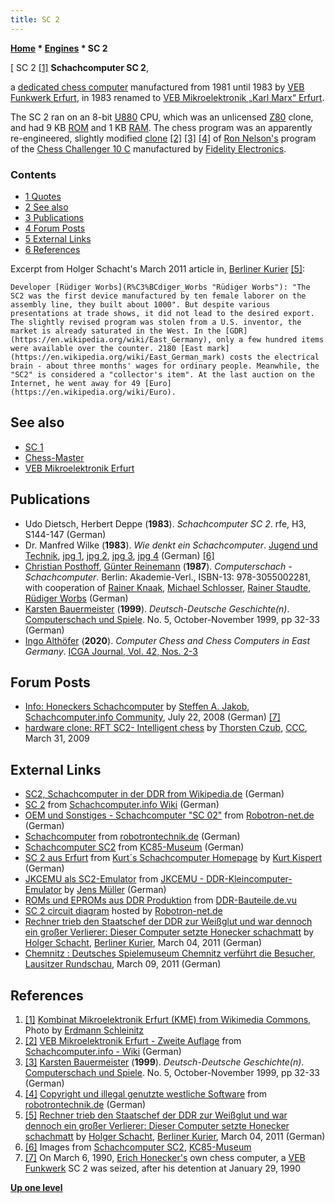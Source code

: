 ```yaml
---
title: SC 2
---
```

**[Home](Home "Home") \* [Engines](Engines "Engines") \* SC 2**



[ SC 2 <a id="cite-note-1" href="#cite-ref-1">[1]</a>
**Schachcomputer SC 2**,  

a [dedicated chess computer](Dedicated_Chess_Computers "Dedicated Chess Computers") manufactured from 1981 until 1983 by [VEB Funkwerk Erfurt](VEB_Mikroelektronik_Erfurt "VEB Mikroelektronik Erfurt"), in 1983 renamed to [VEB Mikroelektronik „Karl Marx“ Erfurt](VEB_Mikroelektronik_Erfurt "VEB Mikroelektronik Erfurt"). 


The SC 2 ran on an 8-bit [U880](https://en.wikipedia.org/wiki/U880) CPU, which was an unlicensed [Z80](Z80 "Z80") clone, and had 9 KB [ROM](Memory#ROM "Memory") and 1 KB [RAM](Memory#RAM "Memory"). The chess program was an apparently re-engineered, slightly modified [clone](Category:Clone "Category:Clone") <a id="cite-note-2" href="#cite-ref-2">[2]</a> <a id="cite-note-3" href="#cite-ref-3">[3]</a> <a id="cite-note-4" href="#cite-ref-4">[4]</a> of [Ron Nelson's](Ron_Nelson "Ron Nelson") program of the [Chess Challenger 10 C](Chess_Challenger "Chess Challenger") manufactured by [Fidelity Electronics](Fidelity_Electronics "Fidelity Electronics"). 



### Contents


* [1 Quotes](#quotes)
* [2 See also](#see-also)
* [3 Publications](#publications)
* [4 Forum Posts](#forum-posts)
* [5 External Links](#external-links)
* [6 References](#references)






Excerpt from Holger Schacht's March 2011 article in, [Berliner Kurier](https://en.wikipedia.org/wiki/Berliner_Kurier) <a id="cite-note-5" href="#cite-ref-5">[5]</a>:




```
Developer [Rüdiger Worbs](R%C3%BCdiger_Worbs "Rüdiger Worbs"): "The SC2 was the first device manufactured by ten female laborer on the assembly line, they built about 1000". But despite various presentations at trade shows, it did not lead to the desired export. The slightly revised program was stolen from a U.S. inventor, the market is already saturated in the West. In the [GDR](https://en.wikipedia.org/wiki/East_Germany), only a few hundred items were available over the counter. 2180 [East mark](https://en.wikipedia.org/wiki/East_German_mark) costs the electrical brain - about three months' wages for ordinary people. Meanwhile, the "SC2" is considered a "collector's item". At the last auction on the Internet, he went away for 49 [Euro](https://en.wikipedia.org/wiki/Euro). 

```

## See also


* [SC 1](SC_1 "SC 1")
* [Chess-Master](Chess-Master "Chess-Master")
* [VEB Mikroelektronik Erfurt](VEB_Mikroelektronik_Erfurt "VEB Mikroelektronik Erfurt")


## Publications


* Udo Dietsch, Herbert Deppe (**1983**). *Schachcomputer SC 2*. rfe, H3, S144-147 (German)
* Dr. Manfred Wilke (**1983**). *Wie denkt ein Schachcomputer*. [Jugend und Technik](http://de.wikipedia.org/wiki/Jugend_und_Technik), [jpg 1](http://kc85-museum.de/diverses/verschiedene/schachcomputer/sc2/jugendtechnik/seite1.jpg), [jpg 2](http://kc85-museum.de/diverses/verschiedene/schachcomputer/sc2/jugendtechnik/seite2.jpg), [jpg 3](http://kc85-museum.de/diverses/verschiedene/schachcomputer/sc2/jugendtechnik/seite3.jpg), [jpg 4](http://kc85-museum.de/diverses/verschiedene/schachcomputer/sc2/jugendtechnik/seite4.jpg) (German) <a id="cite-note-6" href="#cite-ref-6">[6]</a>
* [Christian Posthoff](Christian_Posthoff "Christian Posthoff"), [Günter Reinemann](G%C3%BCnter_Reinemann "Günter Reinemann") (**1987**). *Computerschach - Schachcomputer*. Berlin: Akademie-Verl., ISBN-13: 978-3055002281, with cooperation of [Rainer Knaak](https://en.wikipedia.org/wiki/Rainer_Knaak), [Michael Schlosser](Michael_Schlosser "Michael Schlosser"), [Rainer Staudte](Rainer_Staudte "Rainer Staudte"), [Rüdiger Worbs](R%C3%BCdiger_Worbs "Rüdiger Worbs") (German)
* [Karsten Bauermeister](Karsten_Bauermeister "Karsten Bauermeister") (**1999**). *Deutsch-Deutsche Geschichte(n)*. [Computerschach und Spiele](Computerschach_und_Spiele "Computerschach und Spiele"). No. 5, October-November 1999, pp 32-33 (German)
* [Ingo Althöfer](Ingo_Alth%C3%B6fer "Ingo Althöfer") (**2020**). *Computer Chess and Chess Computers in East Germany*. [ICGA Journal, Vol. 42, Nos. 2-3](ICGA_Journal#42_23 "ICGA Journal")


## Forum Posts


* [Info: Honeckers Schachcomputer](http://www.schachcomputer.info/forum/f2/honeckers-schachcomputer-1932.html) by [Steffen A. Jakob](Steffen_A._Jakob "Steffen A. Jakob"), [Schachcomputer.info Community](http://www.schachcomputer.info/forum/), July 22, 2008 (German) <a id="cite-note-7" href="#cite-ref-7">[7]</a>
* [hardware clone: RFT SC2- Intelligent chess](http://talkchess.com/forum/viewtopic.php?p=258728) by [Thorsten Czub](Thorsten_Czub "Thorsten Czub"), [CCC](CCC "CCC"), March 31, 2009


## External Links


* [SC2, Schachcomputer in der DDR from Wikipedia.de](https://de.wikipedia.org/w/index.php?title=Schachcomputer_in_der_DDR#SC2) (German)
* [SC 2](http://www.schach-computer.info/wiki/index.php/SC_2) from [Schachcomputer.info Wiki](http://www.schach-computer.info/wiki/index.php/Hauptseite_En) (German)
* [OEM und Sonstiges - Schachcomputer "SC 02"](http://www.robotron-net.de/sonstiges.html#SC-02) from [Robotron-net.de](http://www.robotron-net.de/) (German)
* [Schachcomputer](http://www.robotrontechnik.de/index.htm?/html/computer/schach.htm) from [robotrontechnik.de](http://www.robotrontechnik.de/index.htm?/html/internes/haupt_en.htm) (German)
* [Schachcomputer SC2](http://kc85-museum.de/diverses/verschiedene/schachcomputer/sc2/index.html) from [KC85-Museum](http://kc85-museum.de/) (German)
* [SC 2 aus Erfurt](http://www.schachcomputer.at/sc2.htm) from [Kurt´s Schachcomputer Homepage](http://www.schachcomputer.at/index.htm) by [Kurt Kispert](Kurt_Kispert "Kurt Kispert") (German)
* [JKCEMU als SC2-Emulator](http://www.jens-mueller.org/jkcemu/sc2.html) from [JKCEMU - DDR-Kleincomputer-Emulator](http://www.jens-mueller.org/jkcemu/index.html) by [Jens Müller](http://www.jens-mueller.org/index.html) (German)
* [ROMs und EPROMs aus DDR Produktion](http://web255.sv12.net-housting.de/ddr-bauteile/ddr-proms.html) from [DDR-Bauteile.de.vu](http://web255.sv12.net-housting.de/ddr-bauteile/start.html)
 * [SC 2 circuit diagram](http://www.robotron-net.de/images/sonst/SC-02-Sp.jpg) hosted by [Robotron-net.de](http://www.robotron-net.de/) 
* [Rechner trieb den Staatschef der DDR zur Weißglut und war dennoch ein großer Verlierer: Dieser Computer setzte Honecker schachmatt](http://www.berliner-kurier.de/archiv/rechner-trieb-den-staatschef-der-ddr-zur-weissglut-und-war-dennoch-ein-grosser-verlierer-dieser-computer-setzte-honecker-schachmatt,8259702,8307812.html) by [Holger Schacht](http://www.chessgames.com/perl/chessplayer?pid=102405), [Berliner Kurier](https://en.wikipedia.org/wiki/Berliner_Kurier), March 04, 2011 (German)
* [Chemnitz : Deutsches Spielemuseum Chemnitz verführt die Besucher](http://www.lr-online.de/nachrichten/sachsen/Deutsches-Spielemuseum-Chemnitz-verfuehrt-die-Besucher;art1047,3251705), [Lausitzer Rundschau](http://de.wikipedia.org/wiki/Lausitzer_Rundschau), March 09, 2011 (German)


## References


1. <a id="cite-ref-1" href="#cite-note-1">[1]</a> [Kombinat Mikroelektronik Erfurt (KME) from Wikimedia Commons](https://commons.wikimedia.org/wiki/Mikroelektronik), Photo by [Erdmann Schleinitz](http://commons.wikimedia.org/wiki/User_talk:Erdmann_Schleinitz)
2. <a id="cite-ref-2" href="#cite-note-2">[2]</a> [VEB Mikroelektronik Erfurt - Zweite Auflage](http://www.schach-computer.info/wiki/index.php/VEB_Mikroelektronik_Erfurt#Zweite_Auflage) from [Schachcomputer.info - Wiki](http://www.schach-computer.info/wiki/index.php/Hauptseite_En) (German)
3. <a id="cite-ref-3" href="#cite-note-3">[3]</a> [Karsten Bauermeister](Karsten_Bauermeister "Karsten Bauermeister") (**1999**). *Deutsch-Deutsche Geschichte(n)*. [Computerschach und Spiele](Computerschach_und_Spiele "Computerschach und Spiele"). No. 5, October-November 1999, pp 32-33 (German)
4. <a id="cite-ref-4" href="#cite-note-4">[4]</a> [Copyright und illegal genutzte westliche Software](http://www.robotrontechnik.de/index.htm?/html/software/software.htm) from [robotrontechnik.de](http://www.robotrontechnik.de/index.htm?/html/internes/haupt_en.htm) (German)
5. <a id="cite-ref-5" href="#cite-note-5">[5]</a> [Rechner trieb den Staatschef der DDR zur Weißglut und war dennoch ein großer Verlierer: Dieser Computer setzte Honecker schachmatt](http://www.berliner-kurier.de/archiv/rechner-trieb-den-staatschef-der-ddr-zur-weissglut-und-war-dennoch-ein-grosser-verlierer-dieser-computer-setzte-honecker-schachmatt,8259702,8307812.html) by [Holger Schacht](http://www.chessgames.com/perl/chessplayer?pid=102405), [Berliner Kurier](https://en.wikipedia.org/wiki/Berliner_Kurier), March 04, 2011 (German)
6. <a id="cite-ref-6" href="#cite-note-6">[6]</a> Images from [Schachcomputer SC2](http://kc85-museum.de/diverses/verschiedene/schachcomputer/sc2/index.html), [KC85-Museum](http://kc85-museum.de/)
7. <a id="cite-ref-7" href="#cite-note-7">[7]</a> On March 6, 1990, [Erich Honecker's](https://en.wikipedia.org/wiki/Erich_Honecker) own chess computer, a [VEB Funkwerk](VEB_Mikroelektronik_Erfurt "VEB Mikroelektronik Erfurt") SC 2 was seized, after his detention at January 29, 1990

**[Up one level](Engines "Engines")**







 
